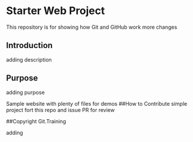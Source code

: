 # Starter Web Project

This repository is for showing how Git and GitHub work
more changes

## Introduction
adding description
## Purpose
adding purpose

Sample website with plenty of files for demos
##How to Contribute
simple project
fort this repo and issue PR for review

##Copyright
 Git.Training
 
 
 
 adding 